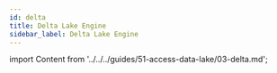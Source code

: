 ```yaml
---
id: delta
title: Delta Lake Engine
sidebar_label: Delta Lake Engine
---
```


import Content from '../../../guides/51-access-data-lake/03-delta.md';

<Content />
